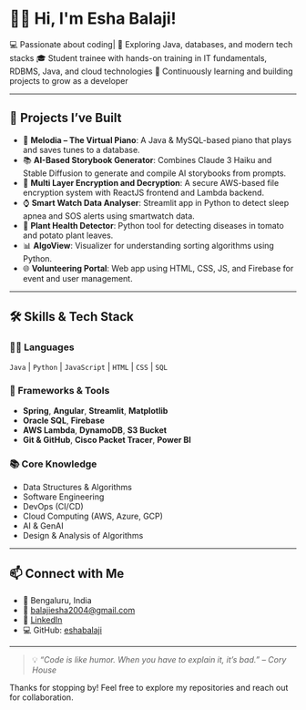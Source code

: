 # 👩‍💻 Hi, I'm Esha Balaji!

💻 Passionate about coding| 🚀 Exploring Java, databases, and modern tech stacks
🎓 Student trainee with hands-on training in IT fundamentals, RDBMS, Java, and cloud technologies
🌱 Continuously learning and building projects to grow as a developer


---

## 🚀 Projects I’ve Built
- 🎹 **Melodia – The Virtual Piano**: A Java & MySQL-based piano that plays and saves tunes to a database.
- 📚 **AI-Based Storybook Generator**: Combines Claude 3 Haiku and Stable Diffusion to generate and compile AI storybooks from prompts.
- 🔐 **Multi Layer Encryption and Decryption**: A secure AWS-based file encryption system with ReactJS frontend and Lambda backend.
- ⌚ **Smart Watch Data Analyser**: Streamlit app in Python to detect sleep apnea and SOS alerts using smartwatch data.
- 🌱 **Plant Health Detector**: Python tool for detecting diseases in tomato and potato plant leaves.
- 📊 **AlgoView**: Visualizer for understanding sorting algorithms using Python.
- 🌐 **Volunteering Portal**: Web app using HTML, CSS, JS, and Firebase for event and user management.

---

## 🛠️ Skills & Tech Stack

### 👩‍💻 Languages
`Java` | `Python` | `JavaScript` | `HTML` | `CSS` | `SQL`

### 🔧 Frameworks & Tools
- **Spring**, **Angular**, **Streamlit**, **Matplotlib**
- **Oracle SQL**, **Firebase**
- **AWS Lambda**, **DynamoDB**, **S3 Bucket**
- **Git & GitHub**, **Cisco Packet Tracer**, **Power BI**

### 📚 Core Knowledge
- Data Structures & Algorithms
- Software Engineering
- DevOps (CI/CD)
- Cloud Computing (AWS, Azure, GCP)
- AI & GenAI
- Design & Analysis of Algorithms

---

## 📫 Connect with Me

- 📍 Bengaluru, India  
- 📧 balajiesha2004@gmail.com  
- 🔗 [LinkedIn](https://www.linkedin.com/in/esha-balaji)  
- 💻 GitHub: [eshabalaji](https://github.com/eshabalaji)

---

> 💡 *“Code is like humor. When you have to explain it, it’s bad.” – Cory House*

Thanks for stopping by! Feel free to explore my repositories and reach out for collaboration.
